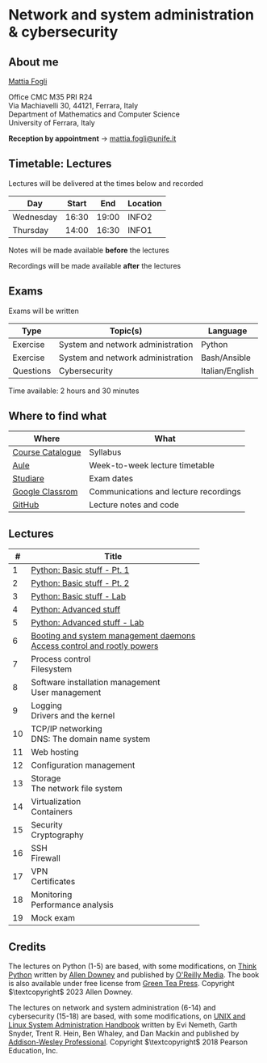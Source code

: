 # Network and system administration & cybersecurity

## About me

[Mattia Fogli](https://docente.unife.it/mattia.fogli)

Office CMC M35 PRI R24 \
Via Machiavelli 30, 44121, Ferrara, Italy \
Department of Mathematics and Computer Science \
University of Ferrara, Italy

**Reception by appointment** $\rightarrow$ mattia.fogli@unife.it

## Timetable: Lectures

Lectures will be delivered at the times below and recorded

| Day       | Start | End   | Location |
| --------- | ----- | ----- | -------- |
| Wednesday | 16:30 | 19:00 | INFO2    |
| Thursday  | 14:00 | 16:30 | INFO1    |

Notes will be made available **before** the lectures

Recordings will be made available **after** the lectures

## Exams

Exams will be written

| Type      | Topic(s)                          | Language        |
| --------- | --------------------------------- | --------------- |
| Exercise  | System and network administration | Python          |
| Exercise  | System and network administration | Bash/Ansible    |
| Questions | Cybersecurity                     | Italian/English |

Time available: 2 hours and 30 minutes

## Where to find what

| Where                                                                                                                                                                                                                                                                                                                                        | What                                  |
| -------------------------------------------------------------------------------------------------------------------------------------------------------------------------------------------------------------------------------------------------------------------------------------------------------------------------------------------- | ------------------------------------- |
| [Course Catalogue](https://unife.coursecatalogue.cineca.it/insegnamenti/2024/51959/2016/9999/10431?coorte=2022&schemaid=11854)                                                                                                                                                                                                               | Syllabus                              |
| [Aule](https://aule.unife.it/AgendaStudenti/index.php?view=easycourse&form-type=docente&include=docente&anno=2024&docente=027972&visualizzazione_orario=cal&date=24-02-2025&periodo_didattico=&_lang=it&list=&week_grid_type=-1&ar_codes_=&ar_select_=&col_cells=0&empty_box=0&only_grid=0&highlighted_date=0&all_events=0&faculty_group=0#) | Week-to-week lecture timetable        |
| [Studiare](https://studiare.unife.it/ListaAppelliOfferta.do)                                                                                                                                                                                                                                                                                 | Exam dates                            |
| [Google Classrom](https://classroom.google.com/c/NjgxMTY1MDQyNTk4?cjc=pkuagdo)                                                                                                                                                                                                                                                               | Communications and lecture recordings |
| [GitHub](https://github.com/fglmtt/admin)                                                                                                                                                                                                                                                                                                    | Lecture notes and code                |

## Lectures

| #   | Title                                                                                                                                                                                |
| --- | ------------------------------------------------------------------------------------------------------------------------------------------------------------------------------------ |
| 1   | [Python: Basic stuff - Pt. 1](lectures/1-python-basic-stuff-pt1.md)                                                                                                                  |
| 2   | [Python: Basic stuff - Pt. 2](lectures/2-python-basic-stuff-pt2.md)                                                                                                                  |
| 3   | [Python: Basic stuff - Lab](lectures/3-python-basic-stuff-lab.md)                                                                                                                    |
| 4   | [Python: Advanced stuff](lectures/4-python-advanced-stuff.md)                                                                                                                        |
| 5   | [Python: Advanced stuff - Lab](lectures/5-python-advanced-stuff-lab.md)                                                                                                              |
| 6   | [Booting and system management daemons](lectures/6a-booting-and-system-management-daemons.md)<br>[Access control and rootly powers](lectures/6b-access-control-and-rootly-powers.md) |
| 7   | Process control<br>Filesystem                                                                                                                                                        |
| 8   | Software installation management<br>User management                                                                                                                                  |
| 9   | Logging<br>Drivers and the kernel                                                                                                                                                    |
| 10  | TCP/IP networking<br>DNS: The domain name system                                                                                                                                     |
| 11  | Web hosting                                                                                                                                                                          |
| 12  | Configuration management                                                                                                                                                             |
| 13  | Storage<br>The network file system                                                                                                                                                   |
| 14  | Virtualization<br>Containers                                                                                                                                                         |
| 15  | Security<br>Cryptography                                                                                                                                                             |
| 16  | SSH<br>Firewall                                                                                                                                                                      |
| 17  | VPN<br>Certificates                                                                                                                                                                  |
| 18  | Monitoring<br>Performance analysis                                                                                                                                                   |
| 19  | Mock exam                                                                                                                                                                            |

## Credits

The lectures on Python (1-5) are based, with some modifications, on [Think Python](https://allendowney.github.io/ThinkPython/) written by [Allen Downey](https://www.allendowney.com/wp/) and published by [O'Reilly Media](https://www.oreilly.com/library/view/think-python-3rd/9781098155421/). The book is also available under free license from [Green Tea Press](https://greenteapress.com/wp/think-python-3rd-edition/). Copyright $\textcopyright$ 2023 Allen Downey. 

The lectures on network and system administration (6-14) and cybersecurity (15-18) are based, with some modifications, on [UNIX and Linux System Administration Handbook](https://www.admin.com/) written by Evi Nemeth, Garth Snyder, Trent R. Hein, Ben Whaley, and Dan Mackin and published by [Addison-Wesley Professional](https://www.informit.com/store/unix-and-linux-system-administration-handbook-9780134277554). Copyright $\textcopyright$ 2018 Pearson Education, Inc.